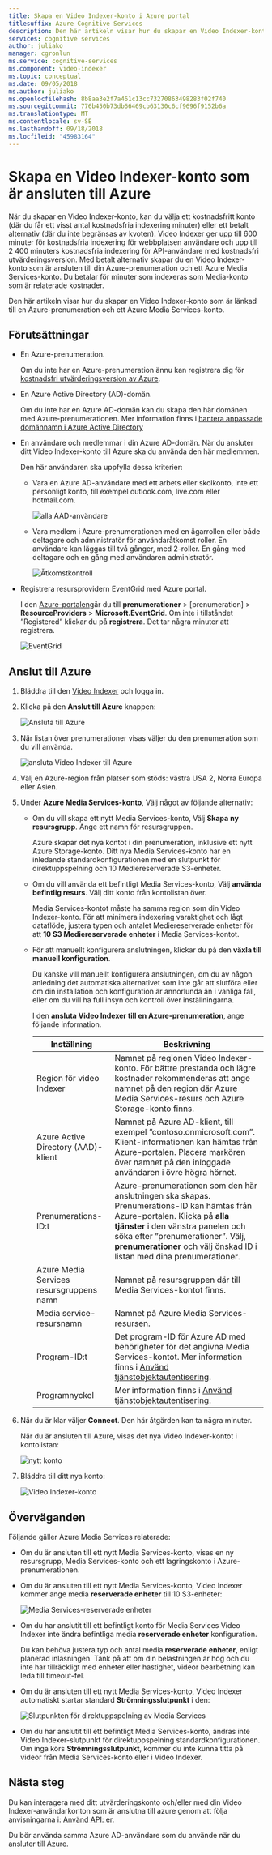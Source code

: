 ```yaml
---
title: Skapa en Video Indexer-konto i Azure portal
titlesuffix: Azure Cognitive Services
description: Den här artikeln visar hur du skapar en Video Indexer-konto i Azure-portalen.
services: cognitive services
author: juliako
manager: cgronlun
ms.service: cognitive-services
ms.component: video-indexer
ms.topic: conceptual
ms.date: 09/05/2018
ms.author: juliako
ms.openlocfilehash: 8b8aa3e2f7a461c13cc73270863498283f02f740
ms.sourcegitcommit: 776b450b73db66469cb63130c6cf9696f9152b6a
ms.translationtype: MT
ms.contentlocale: sv-SE
ms.lasthandoff: 09/18/2018
ms.locfileid: "45983164"
---
```

# <a name="create-a-video-indexer-account-connected-to-azure"></a>Skapa en Video Indexer-konto som är ansluten till Azure

När du skapar en Video Indexer-konto, kan du välja ett kostnadsfritt konto (där du får ett visst antal kostnadsfria indexering minuter) eller ett betalt alternativ (där du inte begränsas av kvoten). Video Indexer ger upp till 600 minuter för kostnadsfria indexering för webbplatsen användare och upp till 2 400 minuters kostnadsfria indexering för API-användare med kostnadsfri utvärderingsversion. Med betalt alternativ skapar du en Video Indexer-konto som är ansluten till din Azure-prenumeration och ett Azure Media Services-konto. Du betalar för minuter som indexeras som Media-konto som är relaterade kostnader. 

Den här artikeln visar hur du skapar en Video Indexer-konto som är länkad till en Azure-prenumeration och ett Azure Media Services-konto. 

## <a name="prerequisites"></a>Förutsättningar

* En Azure-prenumeration. 

    Om du inte har en Azure-prenumeration ännu kan registrera dig för [kostnadsfri utvärderingsversion av Azure](https://azure.microsoft.com/free/).

* En Azure Active Directory (AD)-domän. 

    Om du inte har en Azure AD-domän kan du skapa den här domänen med Azure-prenumerationen. Mer information finns i [hantera anpassade domännamn i Azure Active Directory](../../active-directory/users-groups-roles/domains-manage.md)

* En användare och medlemmar i din Azure AD-domän. När du ansluter ditt Video Indexer-konto till Azure ska du använda den här medlemmen.

    Den här användaren ska uppfylla dessa kriterier:

    * Vara en Azure AD-användare med ett arbets eller skolkonto, inte ett personligt konto, till exempel outlook.com, live.com eller hotmail.com.
        
        ![alla AAD-användare](./media/create-account/all-aad-users.png)

    *  Vara medlem i Azure-prenumerationen med en ägarrollen eller både deltagare och administratör för användaråtkomst roller. En användare kan läggas till två gånger, med 2-roller. En gång med deltagare och en gång med användaren administratör.

        ![Åtkomstkontroll](./media/create-account/access-control-iam.png)

* Registrera resursprovidern EventGrid med Azure portal.

    I den [Azure-portalen](https://portal.azure.com/)går du till **prenumerationer** > [prenumeration] > **ResourceProviders** > **Microsoft.EventGrid**. Om inte i tillståndet ”Registered” klickar du på **registrera**. Det tar några minuter att registrera. 

    ![EventGrid](./media/create-account/event-grid.png)

## <a name="connect-to-azure"></a>Anslut till Azure

1. Bläddra till den [Video Indexer](https://www.videoindexer.ai/) och logga in.

2. Klicka på den **Anslut till Azure** knappen:

    ![Ansluta till Azure](./media/create-account/connect-to-azure.png)

3. När listan över prenumerationer visas väljer du den prenumeration som du vill använda. 

    ![ansluta Video Indexer till Azure](./media/create-account/connect-vi-to-azure-subscription.png)

4. Välj en Azure-region från platser som stöds: västra USA 2, Norra Europa eller Asien.
5. Under **Azure Media Services-konto**, Välj något av följande alternativ:

    * Om du vill skapa ett nytt Media Services-konto, Välj **Skapa ny resursgrupp**. Ange ett namn för resursgruppen.

        Azure skapar det nya kontot i din prenumeration, inklusive ett nytt Azure Storage-konto. Ditt nya Media Services-konto har en inledande standardkonfigurationen med en slutpunkt för direktuppspelning och 10 Mediereserverade S3-enheter.
    * Om du vill använda ett befintligt Media Services-konto, Välj **använda befintlig resurs**. Välj ditt konto från kontolistan över.

        Media Services-kontot måste ha samma region som din Video Indexer-konto. För att minimera indexering varaktighet och lågt dataflöde, justera typen och antalet Mediereserverade enheter för att **10 S3 Mediereserverade enheter** i Media Services-kontot.
    * För att manuellt konfigurera anslutningen, klickar du på den **växla till manuell konfiguration**. 
    
        Du kanske vill manuellt konfigurera anslutningen, om du av någon anledning det automatiska alternativet som inte går att slutföra eller om din installation och konfiguration är annorlunda än i vanliga fall, eller om du vill ha full insyn och kontroll över inställningarna. 
        
        I den **ansluta Video Indexer till en Azure-prenumeration**, ange följande information.

        |Inställning|Beskrivning|
        |---|---|
        |Region för video Indexer|Namnet på regionen Video Indexer-konto. För bättre prestanda och lägre kostnader rekommenderas att ange namnet på den region där Azure Media Services-resurs och Azure Storage-konto finns. |
        |Azure Active Directory (AAD)-klient|Namnet på Azure AD-klient, till exempel ”contoso.onmicrosoft.com”. Klient-informationen kan hämtas från Azure-portalen. Placera markören över namnet på den inloggade användaren i övre högra hörnet.|
        |Prenumerations-ID:t|Azure-prenumerationen som den här anslutningen ska skapas. Prenumerations-ID kan hämtas från Azure-portalen. Klicka på **alla tjänster** i den vänstra panelen och söka efter ”prenumerationer”. Välj, **prenumerationer** och välj önskad ID i listan med dina prenumerationer.|
        |Azure Media Services resursgruppens namn|Namnet på resursgruppen där till Media Services-kontot finns.|
        |Media service-resursnamn|Namnet på Azure Media Services-resursen.|
        |Program-ID:t|Det program-ID för Azure AD med behörigheter för det angivna Media Services-kontot. Mer information finns i [Använd tjänstobjektautentisering](../../media-services/previous/media-services-portal-get-started-with-aad.md#service-principal-authentication).|
        |Programnyckel|Mer information finns i [Använd tjänstobjektautentisering](../../media-services/previous/media-services-portal-get-started-with-aad.md#service-principal-authentication).|

6. När du är klar väljer **Connect**. Den här åtgärden kan ta några minuter. 

    När du är ansluten till Azure, visas det nya Video Indexer-kontot i kontolistan:

    ![nytt konto](./media/create-account/new-account.png)

7. Bläddra till ditt nya konto: 

    ![Video Indexer-konto](./media/create-account/vi-account.png)

## <a name="considerations"></a>Överväganden

Följande gäller Azure Media Services relaterade:

* Om du är ansluten till ett nytt Media Services-konto, visas en ny resursgrupp, Media Services-konto och ett lagringskonto i Azure-prenumerationen.
* Om du är ansluten till ett nytt Media Services-konto, Video Indexer kommer ange media **reserverade enheter** till 10 S3-enheter:

    ![Media Services-reserverade enheter](./media/create-account/ams-reserved-units.png)

* Om du har anslutit till ett befintligt konto för Media Services Video Indexer inte ändra befintliga media **reserverade enheter** konfiguration.

    Du kan behöva justera typ och antal media **reserverade enheter**, enligt planerad inläsningen. Tänk på att om din belastningen är hög och du inte har tillräckligt med enheter eller hastighet, videor bearbetning kan leda till timeout-fel.

* Om du är ansluten till ett nytt Media Services-konto, Video Indexer automatiskt startar standard **Strömningsslutpunkt** i den:

    ![Slutpunkten för direktuppspelning av Media Services](./media/create-account/ams-streaming-endpoint.png)

* Om du har anslutit till ett befintligt Media Services-konto, ändras inte Video Indexer-slutpunkt för direktuppspelning standardkonfigurationen. Om inga körs **Strömningsslutpunkt**, kommer du inte kunna titta på videor från Media Services-konto eller i Video Indexer.

## <a name="next-steps"></a>Nästa steg

Du kan interagera med ditt utvärderingskonto och/eller med din Video Indexer-användarkonton som är anslutna till azure genom att följa anvisningarna i: [Använd API: er](video-indexer-use-apis.md).

Du bör använda samma Azure AD-användare som du använde när du ansluter till Azure.


